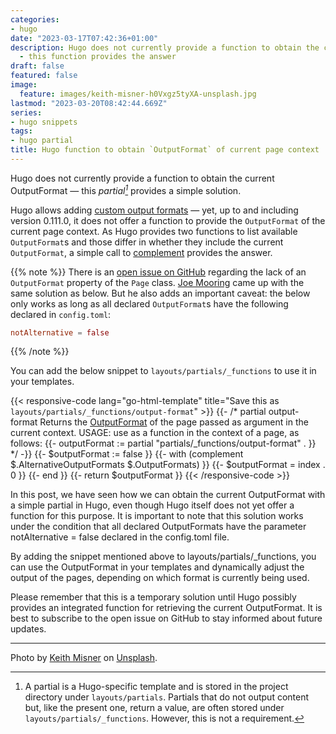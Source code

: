 ```yaml
---
categories:
- hugo
date: "2023-03-17T07:42:36+01:00"
description: Hugo does not currently provide a function to obtain the current OutputFormat
  - this function provides the answer
draft: false
featured: false
image:
  feature: images/keith-misner-h0Vxgz5tyXA-unsplash.jpg
lastmod: "2023-03-20T08:42:44.669Z"
series:
- hugo snippets
tags:
- hugo partial
title: Hugo function to obtain `OutputFormat` of current page context
---
```


Hugo does not currently provide a function to obtain the current OutputFormat — this *partial[^1]* provides a simple solution.

Hugo allows adding [custom output formats](https://gohugo.io/templates/output-formats/) — yet, up to and including version 0.111.0, it does not offer a function to provide the `OutputFormat` of the current page context. As Hugo provides two functions to list available `OutputFormat`s and those differ in whether they include the current `OutputFormat`, a simple call to [complement](https://gohugo.io/functions/complement/) provides the answer.

{{% note %}}
There is an [open issue on GitHub](https://github.com/gohugoio/hugo/issues/9368) regarding the lack of an `OutputFormat` property of the `Page` class. [Joe Mooring](https://github.com/jmooring) came up with the same solution as below. But he also adds an important caveat: the below only works as long as all declared `OutputFormat`s have the following declared in `config.toml`: 

```toml
notAlternative = false
```

{{% /note %}}

You can add the below snippet to `layouts/partials/_functions` to use it in your templates.

{{< responsive-code lang="go-html-template" title="Save this as `layouts/partials/_functions/output-format`" >}}
{{- /* partial output-format
Returns the [OutputFormat](https://gohugo.io/templates/output-formats/)
of the page passed as argument in the current context.
USAGE: use as a function in the context of a page, as follows:
  {{- outputFormat := partial "partials/_functions/output-format" . }}
*/ -}}
{{- $outputFormat := false }}
{{- with (complement $.AlternativeOutputFormats $.OutputFormats) }}
  {{- $outputFormat = index . 0 }}
{{- end }}
{{- return $outputFormat }}
{{< /responsive-code >}}

In this post, we have seen how we can obtain the current OutputFormat with a simple partial in Hugo, even though Hugo itself does not yet offer a function for this purpose. It is important to note that this solution works under the condition that all declared OutputFormats have the parameter notAlternative = false declared in the config.toml file.

By adding the snippet mentioned above to layouts/partials/_functions, you can use the OutputFormat in your templates and dynamically adjust the output of the pages, depending on which format is currently being used.

Please remember that this is a temporary solution until Hugo possibly provides an integrated function for retrieving the current OutputFormat. It is best to subscribe to the open issue on GitHub to stay informed about future updates.

[^1]: A partial is a Hugo-specific template and is stored in the project directory under `layouts/partials`. Partials that do not output content but, like the present one, return a value, are often stored under `layouts/partials/_functions`. However, this is not a requirement.

---
Photo by [Keith Misner](https://unsplash.com/photos/h0Vxgz5tyXA) on [Unsplash](https://unsplash.com/).
